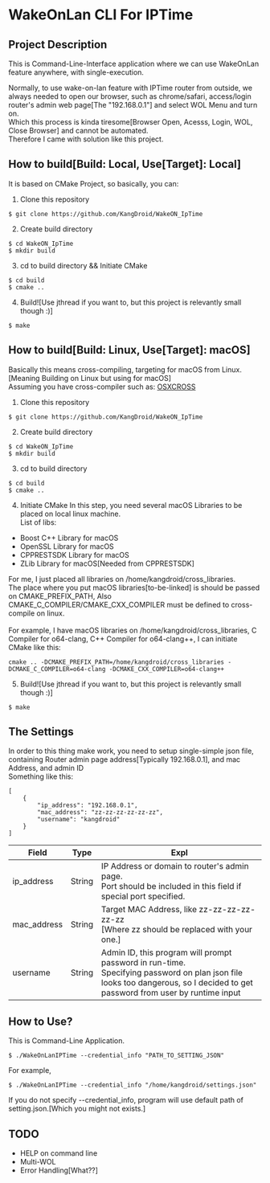 WakeOnLan CLI For IPTime
==========================

Project Description
-------------------
This is Command-Line-Interface application where we can use WakeOnLan feature anywhere, with single-execution.<br>

Normally, to use wake-on-lan feature with IPTime router from outside, we always needed to open our browser, such as chrome/safari, access/login router's admin web page[The "192.168.0.1"] and select WOL Menu and turn on.<br>
Which this process is kinda tiresome[Browser Open, Acesss, Login, WOL, Close Browser] and cannot be automated.<br>
Therefore I came with solution like this project.

How to build[Build: Local, Use[Target]: Local]
-----------------------------
It is based on CMake Project, so basically, you can:
1. Clone this repository<br>
```
$ git clone https://github.com/KangDroid/WakeON_IpTime
```
2. Create build directory<br>
```
$ cd WakeON_IpTime
$ mkdir build
```
3. cd to build directory && Initiate CMake<br>
```
$ cd build
$ cmake ..
```
4. Build![Use jthread if you want to, but this project is relevantly small though :)]<br>
```
$ make
```

How to build[Build: Linux, Use[Target]: macOS]
----------------------------------------------
Basically this means cross-compiling, targeting for macOS from Linux.[Meaning Building on Linux but using for macOS]<br>
Assuming you have cross-compiler such as: [OSXCROSS](https://github.com/tpoechtrager/osxcross)
1. Clone this repository<br>
```
$ git clone https://github.com/KangDroid/WakeON_IpTime
```
2. Create build directory
```
$ cd WakeON_IpTime
$ mkdir build
```
3. cd to build directory
```
$ cd build
$ cmake ..
```
4. Initiate CMake
In this step, you need several macOS Libraries to be placed on local linux machine.<br>
List of libs:
- Boost C++ Library for macOS
- OpenSSL Library for macOS
- CPPRESTSDK Library for macOS
- ZLib Library for macOS[Needed from CPPRESTSDK]

For me, I just placed all libraries on /home/kangdroid/cross_libraries. <br>
The place where you put macOS libraries[to-be-linked] is should be passed on CMAKE_PREFIX_PATH, Also CMAKE_C_COMPILER/CMAKE_CXX_COMPILER must be defined to cross-compile on linux.<br>
<br>
For example, I have macOS libraries on /home/kangdroid/cross_libraries, C Compiler for o64-clang, C++ Compiler for o64-clang++, I can initiate CMake like this:
```
cmake .. -DCMAKE_PREFIX_PATH=/home/kangdroid/cross_libraries -DCMAKE_C_COMPILER=o64-clang -DCMAKE_CXX_COMPILER=o64-clang++
```
5. Build![Use jthread if you want to, but this project is relevantly small though :)]
```
$ make
```

The Settings
--------------
In order to this thing make work, you need to setup single-simple json file, containing Router admin page address[Typically 192.168.0.1], and mac Address, and admin ID<br>
Something like this:
```
[
    {
        "ip_address": "192.168.0.1",
        "mac_address": "zz-zz-zz-zz-zz-zz",
        "username": "kangdroid"
    }
]
```

|Field|Type|Expl|
|-----|---|-----|
|ip_address|String|IP Address or domain to router's admin page. <br>Port should be included in this field if special port specified.|
|mac_address|String|Target MAC Address, like zz-zz-zz-zz-zz-zz<br>[Where zz should be replaced with your one.]|
|username|String|Admin ID, this program will prompt password in run-time.<br> Specifying password on plan json file looks too dangerous, so I decided to get password from user by runtime input|

How to Use?
------------
This is Command-Line Application.
```
$ ./WakeOnLanIPTime --credential_info "PATH_TO_SETTING_JSON"
```

For example,
```
$ ./WakeOnLanIPTime --credential_info "/home/kangdroid/settings.json"
```

If you do not specify --credential_info, program will use default path of setting.json.[Which you might not exists.]

TODO
-----
- HELP on command line
- Multi-WOL
- Error Handling[What??]